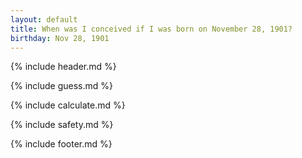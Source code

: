 ```yaml
---
layout: default
title: When was I conceived if I was born on November 28, 1901?
birthday: Nov 28, 1901
---
```


{% include header.md %}

{% include guess.md %}

{% include calculate.md %}

{% include safety.md %}

{% include footer.md %}



